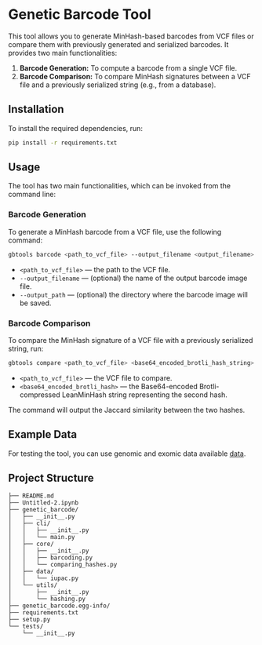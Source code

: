 
# Genetic Barcode Tool

This tool allows you to generate MinHash-based barcodes from VCF files or compare them with previously generated and serialized barcodes. It provides two main functionalities:

1. **Barcode Generation:** To compute a barcode from a single VCF file.
2. **Barcode Comparison:** To compare MinHash signatures between a VCF file and a previously serialized string (e.g., from a database).

## Installation

To install the required dependencies, run:

```bash
pip install -r requirements.txt
```

## Usage

The tool has two main functionalities, which can be invoked from the command line:

### Barcode Generation

To generate a MinHash barcode from a VCF file, use the following command:

```bash
gbtools barcode <path_to_vcf_file> --output_filename <output_filename> --output_path <output_directory>
```

* `<path_to_vcf_file>` — the path to the VCF file.
* `--output_filename` — (optional) the name of the output barcode image file.
* `--output_path` — (optional) the directory where the barcode image will be saved.

### Barcode Comparison

To compare the MinHash signature of a VCF file with a previously serialized string, run:

```bash
gbtools compare <path_to_vcf_file> <base64_encoded_brotli_hash_string>
```

* `<path_to_vcf_file>` — the VCF file to compare.
* `<base64_encoded_brotli_hash>` — the Base64-encoded Brotli-compressed LeanMinHash string representing the second hash.

The command will output the Jaccard similarity between the two hashes.

## Example Data

For testing the tool, you can use genomic and exomic data available [data](https://disk.yandex.ru/d/1rNcQ4uTQmV8Ew).

## Project Structure

```
├── README.md                   
├── Untitled-2.ipynb        
├── genetic_barcode/         
│   ├── __init__.py
│   ├── cli/              
│   │   ├── __init__.py
│   │   └── main.py
│   ├── core/            
│   │   ├── __init__.py
│   │   ├── barcoding.py
│   │   └── comparing_hashes.py
│   ├── data/                   
│   │   └── iupac.py
│   └── utils/                 
│       ├── __init__.py
│       └── hashing.py
├── genetic_barcode.egg-info/    
├── requirements.txt            
├── setup.py                     
└── tests/                   
    └── __init__.py
```

